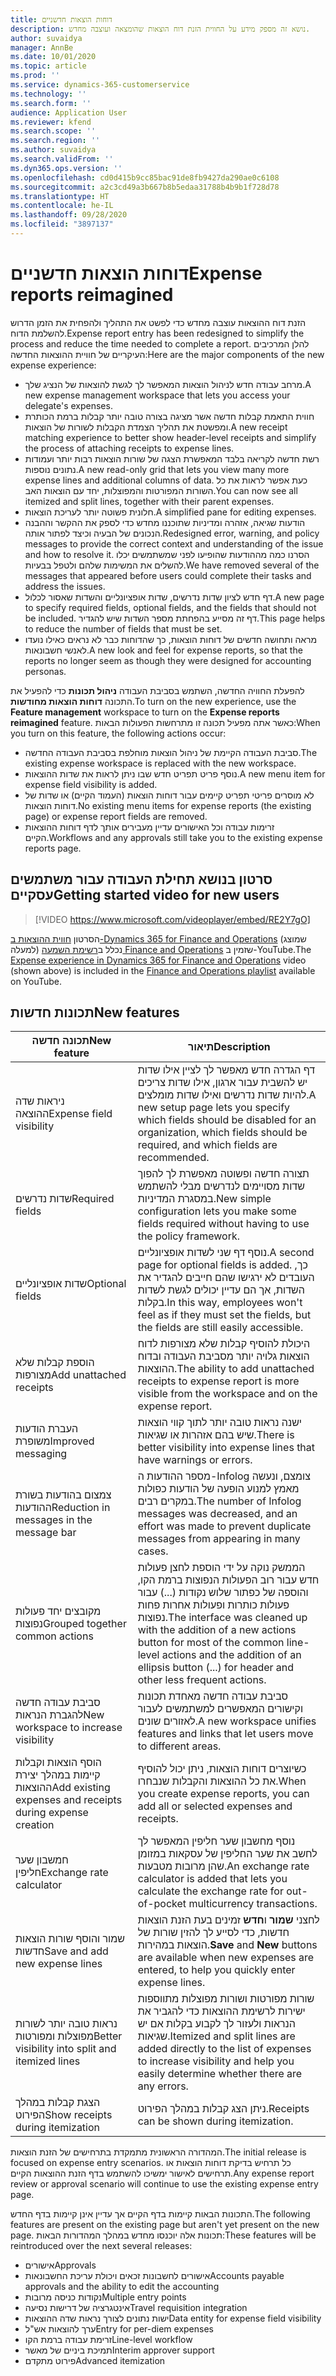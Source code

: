 ```yaml
---
title: דוחות הוצאות חדשניים
description: נושא זה מספק מידע על החווית הזנת דוח הוצאות שהומצאה ועוצבה מחדש.
author: suvaidya
manager: AnnBe
ms.date: 10/01/2020
ms.topic: article
ms.prod: ''
ms.service: dynamics-365-customerservice
ms.technology: ''
ms.search.form: ''
audience: Application User
ms.reviewer: kfend
ms.search.scope: ''
ms.search.region: ''
ms.author: suvaidya
ms.search.validFrom: ''
ms.dyn365.ops.version: ''
ms.openlocfilehash: cd0d415b9cc85bac91de8fb9427da290ae0c6108
ms.sourcegitcommit: a2c3cd49a3b667b8b5edaa31788b4b9b1f728d78
ms.translationtype: HT
ms.contentlocale: he-IL
ms.lasthandoff: 09/28/2020
ms.locfileid: "3897137"
---
```

# <a name="expense-reports-reimagined"></a><span data-ttu-id="57a9e-103">דוחות הוצאות חדשניים</span><span class="sxs-lookup"><span data-stu-id="57a9e-103">Expense reports reimagined</span></span>

<span data-ttu-id="57a9e-104">הזנת דוח ההוצאות עוצבה מחדש כדי לפשט את התהליך ולהפחית את הזמן הדרוש להשלמת הדוח.</span><span class="sxs-lookup"><span data-stu-id="57a9e-104">Expense report entry has been redesigned to simplify the process and reduce the time needed to complete a report.</span></span> <span data-ttu-id="57a9e-105">להלן המרכיבים העיקריים של חוויית ההוצאות החדשה:</span><span class="sxs-lookup"><span data-stu-id="57a9e-105">Here are the major components of the new expense experience:</span></span>

- <span data-ttu-id="57a9e-106">מרחב עבודה חדש לניהול הוצאות המאפשר לך לגשת להוצאות של הנציג שלך.</span><span class="sxs-lookup"><span data-stu-id="57a9e-106">A new expense management workspace that lets you access your delegate's expenses.</span></span>
- <span data-ttu-id="57a9e-107">חווית התאמת קבלות חדשה אשר מציגה בצורה טובה יותר קבלות ברמת הכותרת ומפשטת את תהליך הצמדת הקבלות לשורות של הוצאות.</span><span class="sxs-lookup"><span data-stu-id="57a9e-107">A new receipt matching experience to better show header-level receipts and simplify the process of attaching receipts to expense lines.</span></span>
- <span data-ttu-id="57a9e-108">רשת חדשה לקריאה בלבד המאפשרת הצגה של שורות הוצאות רבות יותר ועמודות נתונים נוספות.</span><span class="sxs-lookup"><span data-stu-id="57a9e-108">A new read-only grid that lets you view many more expense lines and additional columns of data.</span></span> <span data-ttu-id="57a9e-109">כעת אפשר לראות את כל השורות המפורטות והמפוצלות, יחד עם הוצאות האב.</span><span class="sxs-lookup"><span data-stu-id="57a9e-109">You can now see all itemized and split lines, together with their parent expenses.</span></span>
- <span data-ttu-id="57a9e-110">חלונית פשוטה יותר לעריכת הוצאות.</span><span class="sxs-lookup"><span data-stu-id="57a9e-110">A simplified pane for editing expenses.</span></span>
- <span data-ttu-id="57a9e-111">הודעות שגיאה, אזהרה ומדיניות שתוכננו מחדש כדי לספק את ההקשר וההבנה הנכונים של הבעיה וכיצד לפתור אותה.</span><span class="sxs-lookup"><span data-stu-id="57a9e-111">Redesigned error, warning, and policy messages to provide the correct context and understanding of the issue and how to resolve it.</span></span> <span data-ttu-id="57a9e-112">הסרנו כמה מההודעות שהופיעו לפני שמשתמשים יכלו להשלים את המשימות שלהם ולטפל בבעיות.</span><span class="sxs-lookup"><span data-stu-id="57a9e-112">We have removed several of the messages that appeared before users could complete their tasks and address the issues.</span></span>
- <span data-ttu-id="57a9e-113">דף חדש לציון שדות נדרשים, שדות אופציונליים והשדות שאסור לכלול.</span><span class="sxs-lookup"><span data-stu-id="57a9e-113">A new page to specify required fields, optional fields, and the fields that should not be included.</span></span> <span data-ttu-id="57a9e-114">דף זה מסייע בהפחתת מספר השדות שיש להגדיר.</span><span class="sxs-lookup"><span data-stu-id="57a9e-114">This page helps to reduce the number of fields that must be set.</span></span>
- <span data-ttu-id="57a9e-115">מראה ותחושה חדשים של דוחות הוצאות, כך שהדוחות כבר לא נראים כאילו נועדו לאנשי חשבונאות.</span><span class="sxs-lookup"><span data-stu-id="57a9e-115">A new look and feel for expense reports, so that the reports no longer seem as though they were designed for accounting personas.</span></span>

<span data-ttu-id="57a9e-116">להפעלת החוויה החדשה, השתמש בסביבת העבודה **ניהול תכונות** כדי להפעיל את התכונה **דוחות הוצאות מחודשות**.</span><span class="sxs-lookup"><span data-stu-id="57a9e-116">To turn on the new experience, use the **Feature management** workspace to turn on the **Expense reports reimagined** feature.</span></span> <span data-ttu-id="57a9e-117">כאשר אתה מפעיל תכונה זו מתרחשות הפעולות הבאות:</span><span class="sxs-lookup"><span data-stu-id="57a9e-117">When you turn on this feature, the following actions occur:</span></span>

- <span data-ttu-id="57a9e-118">סביבת העבודה הקיימת של ניהול הוצאות מוחלפת בסביבת העבודה החדשה.</span><span class="sxs-lookup"><span data-stu-id="57a9e-118">The existing expense workspace is replaced with the new workspace.</span></span>
- <span data-ttu-id="57a9e-119">נוסף פריט תפריט חדש שבו ניתן לראות את שדות ההוצאות.</span><span class="sxs-lookup"><span data-stu-id="57a9e-119">A new menu item for expense field visibility is added.</span></span>
- <span data-ttu-id="57a9e-120">לא מוסרים פריטי תפריט קיימים עבור דוחות הוצאות (העמוד הקיים) או שדות של דוחות הוצאות.</span><span class="sxs-lookup"><span data-stu-id="57a9e-120">No existing menu items for expense reports (the existing page) or expense report fields are removed.</span></span>
- <span data-ttu-id="57a9e-121">זרימות עבודה וכל האישורים עדיין מעבירים אותך לדף דוחות ההוצאות הקיים.</span><span class="sxs-lookup"><span data-stu-id="57a9e-121">Workflows and any approvals still take you to the existing expense reports page.</span></span>

## <a name="getting-started-video-for-new-users"></a><span data-ttu-id="57a9e-122">סרטון בנושא תחילת העבודה עבור משתמשים עסקיים</span><span class="sxs-lookup"><span data-stu-id="57a9e-122">Getting started video for new users</span></span>

> [!VIDEO https://www.microsoft.com/videoplayer/embed/RE2Y7gO]

<span data-ttu-id="57a9e-123">הסרטון [חווית ההוצאות ב-Dynamics 365 for Finance and Operations](https://youtu.be/Ocy-MsTvEE0) (שמוצג למעלה) נכלל ב[רשימת השמעה Finance and Operations](https://www.youtube.com/playlist?list=PLcakwueIHoT_SYfIaPGoOhloFoCXiUSyW) שזמין ב-YouTube.</span><span class="sxs-lookup"><span data-stu-id="57a9e-123">The [Expense experience in Dynamics 365 for Finance and Operations](https://youtu.be/Ocy-MsTvEE0) video (shown above) is included in the [Finance and Operations playlist](https://www.youtube.com/playlist?list=PLcakwueIHoT_SYfIaPGoOhloFoCXiUSyW) available on YouTube.</span></span>

## <a name="new-features"></a><span data-ttu-id="57a9e-124">תכונות חדשות</span><span class="sxs-lookup"><span data-stu-id="57a9e-124">New features</span></span>

| <span data-ttu-id="57a9e-125">תכונה חדשה</span><span class="sxs-lookup"><span data-stu-id="57a9e-125">New feature</span></span> | <span data-ttu-id="57a9e-126">תיאור</span><span class="sxs-lookup"><span data-stu-id="57a9e-126">Description</span></span> |
|---|----|
| <span data-ttu-id="57a9e-127">ניראות שדה ההוצאה</span><span class="sxs-lookup"><span data-stu-id="57a9e-127">Expense field visibility</span></span> | <span data-ttu-id="57a9e-128">דף הגדרה חדש מאפשר לך לציין אילו שדות יש להשבית עבור ארגון, אילו שדות צריכים להיות שדות נדרשים ואילו שדות מומלצים.</span><span class="sxs-lookup"><span data-stu-id="57a9e-128">A new setup page lets you specify which fields should be disabled for an organization, which fields should be required, and which fields are recommended.</span></span> |
| <span data-ttu-id="57a9e-129">שדות נדרשים</span><span class="sxs-lookup"><span data-stu-id="57a9e-129">Required fields</span></span> | <span data-ttu-id="57a9e-130">תצורה חדשה ופשוטה מאפשרת לך להפוך שדות מסויימים לנדרשים מבלי להשתמש במסגרת המדיניות.</span><span class="sxs-lookup"><span data-stu-id="57a9e-130">New simple configuration lets you make some fields required without having to use the policy framework.</span></span> |
| <span data-ttu-id="57a9e-131">שדות אופציונליים</span><span class="sxs-lookup"><span data-stu-id="57a9e-131">Optional fields</span></span> | <span data-ttu-id="57a9e-132">נוסף דף שני לשדות אופציונליים.</span><span class="sxs-lookup"><span data-stu-id="57a9e-132">A second page for optional fields is added.</span></span> <span data-ttu-id="57a9e-133">כך, העובדים לא ירגישו שהם חייבים להגדיר את השדות, אך הם עדיין יכולים לגשת לשדות בקלות.</span><span class="sxs-lookup"><span data-stu-id="57a9e-133">In this way, employees won't feel as if they must set the fields, but the fields are still easily accessible.</span></span> |
| <span data-ttu-id="57a9e-134">הוספת קבלות שלא מצורפות</span><span class="sxs-lookup"><span data-stu-id="57a9e-134">Add unattached receipts</span></span> | <span data-ttu-id="57a9e-135">היכולת להוסיף קבלות שלא מצורפות לדוח הוצאות גלויה יותר מסביבת העבודה ובדוח ההוצאות.</span><span class="sxs-lookup"><span data-stu-id="57a9e-135">The ability to add unattached receipts to expense report is more visible from the workspace and on the expense report.</span></span> |
| <span data-ttu-id="57a9e-136">העברת הודעות משופרת</span><span class="sxs-lookup"><span data-stu-id="57a9e-136">Improved messaging</span></span> | <span data-ttu-id="57a9e-137">ישנה נראות טובה יותר לתוך קווי הוצאות שיש בהם אזהרות או שגיאות.</span><span class="sxs-lookup"><span data-stu-id="57a9e-137">There is better visibility into expense lines that have warnings or errors.</span></span> |
| <span data-ttu-id="57a9e-138">צמצום בהודעות בשורת ההודעות</span><span class="sxs-lookup"><span data-stu-id="57a9e-138">Reduction in messages in the message bar</span></span>| <span data-ttu-id="57a9e-139">מספר ההודעות ה-Infolog צומצם, ונעשה מאמץ למנוע הופעה של הודעות כפולות במקרים רבים.</span><span class="sxs-lookup"><span data-stu-id="57a9e-139">The number of Infolog messages was decreased, and an effort was made to prevent duplicate messages from appearing in many cases.</span></span> |
| <span data-ttu-id="57a9e-140">מקובצים יחד פעולות נפוצות</span><span class="sxs-lookup"><span data-stu-id="57a9e-140">Grouped together common actions</span></span> | <span data-ttu-id="57a9e-141">הממשק נוקה על ידי הוספת לחצן פעולות חדש עבור רוב הפעולות הנפוצות ברמת הקו, והוספה של כפתור שלוש נקודות (...) עבור פעולות כותרות ופעולות אחרות פחות נפוצות.</span><span class="sxs-lookup"><span data-stu-id="57a9e-141">The interface was cleaned up with the addition of a new actions button for most of the common line-level actions and the addition of an ellipsis button (...) for header and other less frequent actions.</span></span> |
| <span data-ttu-id="57a9e-142">סביבת עבודה חדשה להגברת הנראות</span><span class="sxs-lookup"><span data-stu-id="57a9e-142">New workspace to increase visibility</span></span> | <span data-ttu-id="57a9e-143">סביבת עבודה חדשה מאחדת תכונות וקישורים המאפשרים למשתמשים לעבור לאזורים שונים.</span><span class="sxs-lookup"><span data-stu-id="57a9e-143">A new workspace unifies features and links that let users move to different areas.</span></span> |
| <span data-ttu-id="57a9e-144">הוסף הוצאות וקבלות קיימות במהלך יצירת ההוצאות</span><span class="sxs-lookup"><span data-stu-id="57a9e-144">Add existing expenses and receipts during expense creation</span></span> | <span data-ttu-id="57a9e-145">כשיוצרים דוחות הוצאות, ניתן יכול להוסיף את כל ההוצאות והקבלות שנבחרו.</span><span class="sxs-lookup"><span data-stu-id="57a9e-145">When you create expense reports, you can add all or selected expenses and receipts.</span></span> |
| <span data-ttu-id="57a9e-146">חמשבון שער חליפין</span><span class="sxs-lookup"><span data-stu-id="57a9e-146">Exchange rate calculator</span></span> | <span data-ttu-id="57a9e-147">נוסף מחשבון שער חליפין המאפשר לך לחשב את שער החליפין של עסקאות במזומן שהן מרובות מטבעות.</span><span class="sxs-lookup"><span data-stu-id="57a9e-147">An exchange rate calculator is added that lets you calculate the exchange rate for out-of-pocket multicurrency transactions.</span></span> |
| <span data-ttu-id="57a9e-148">שמור והוסף שורות הוצאות חדשות</span><span class="sxs-lookup"><span data-stu-id="57a9e-148">Save and add new expense lines</span></span> | <span data-ttu-id="57a9e-149">לחצני **שמור** ו**חדש** זמינים בעת הזנת הוצאות חדשות, כדי לסייע לך להזין שורות של הוצאות במהירות.</span><span class="sxs-lookup"><span data-stu-id="57a9e-149">**Save** and **New** buttons are available when new expenses are entered, to help you quickly enter expense lines.</span></span> |
| <span data-ttu-id="57a9e-150">נראות טובה יותר לשורות מפוצלות ומפורטות</span><span class="sxs-lookup"><span data-stu-id="57a9e-150">Better visibility into split and itemized lines</span></span> | <span data-ttu-id="57a9e-151">שורות מפורטות ושורות מפוצלות מתווספות ישירות לרשימת ההוצאות כדי להגביר את הנראות ולעזור לך לקבוע בקלות אם יש שגיאות.</span><span class="sxs-lookup"><span data-stu-id="57a9e-151">Itemized and split lines are added directly to the list of expenses to increase visibility and help you easily determine whether there are any errors.</span></span> |
| <span data-ttu-id="57a9e-152">הצגת קבלות במהלך הפירוט</span><span class="sxs-lookup"><span data-stu-id="57a9e-152">Show receipts during itemization</span></span> | <span data-ttu-id="57a9e-153">ניתן הצג קבלות במהלך הפירוט.</span><span class="sxs-lookup"><span data-stu-id="57a9e-153">Receipts can be shown during itemization.</span></span> |

<span data-ttu-id="57a9e-154">המהדורה הראשונית מתמקדת בתרחישים של הזנת הוצאות.</span><span class="sxs-lookup"><span data-stu-id="57a9e-154">The initial release is focused on expense entry scenarios.</span></span> <span data-ttu-id="57a9e-155">כל תרחיש בדיקת דוחות הוצאות או תרחישים לאישור ימשיכו להשתמש בדף הזנת ההוצאות הקיים.</span><span class="sxs-lookup"><span data-stu-id="57a9e-155">Any expense report review or approval scenario will continue to use the existing expense entry page.</span></span>

<span data-ttu-id="57a9e-156">התכונות הבאות קיימות בדף הקיים אך עדיין אינן קיימות בדף החדש.</span><span class="sxs-lookup"><span data-stu-id="57a9e-156">The following features are present on the existing page but aren't yet present on the new page.</span></span> <span data-ttu-id="57a9e-157">תכונות אלה יוכנסו מחדש במהלך המהדורות הבאות:</span><span class="sxs-lookup"><span data-stu-id="57a9e-157">These features will be reintroduced over the next several releases:</span></span>

- <span data-ttu-id="57a9e-158">אישורים</span><span class="sxs-lookup"><span data-stu-id="57a9e-158">Approvals</span></span>
- <span data-ttu-id="57a9e-159">אישורים לחשבונות זכאים ויכולת עריכת החשבונאות</span><span class="sxs-lookup"><span data-stu-id="57a9e-159">Accounts payable approvals and the ability to edit the accounting</span></span>
- <span data-ttu-id="57a9e-160">נקודות כניסה מרובות</span><span class="sxs-lookup"><span data-stu-id="57a9e-160">Multiple entry points</span></span>
- <span data-ttu-id="57a9e-161">אינטגרציה של דרישות נסיעה</span><span class="sxs-lookup"><span data-stu-id="57a9e-161">Travel requisition integration</span></span>
- <span data-ttu-id="57a9e-162">ישות נתונים לצורך נראות שדה ההוצאות</span><span class="sxs-lookup"><span data-stu-id="57a9e-162">Data entity for expense field visibility</span></span>
- <span data-ttu-id="57a9e-163">ערך להוצאות אש"ל</span><span class="sxs-lookup"><span data-stu-id="57a9e-163">Entry for per-diem expenses</span></span>
- <span data-ttu-id="57a9e-164">זרימת עבודה ברמת הקו</span><span class="sxs-lookup"><span data-stu-id="57a9e-164">Line-level workflow</span></span>
- <span data-ttu-id="57a9e-165">תמיכת ביניים של מאשר</span><span class="sxs-lookup"><span data-stu-id="57a9e-165">Interim approver support</span></span>
- <span data-ttu-id="57a9e-166">פירוט מתקדם</span><span class="sxs-lookup"><span data-stu-id="57a9e-166">Advanced itemization</span></span>
